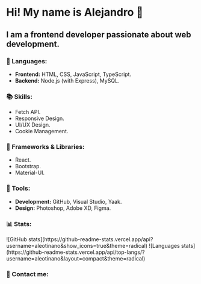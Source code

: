 <p>
  <h1>
      Hi! My name is Alejandro 👋
     <h2>
      I am a frontend developer passionate about web development.
  </h2>
  </h1> 
 
</p>


### 🦄 Languages:  
- **Frontend:** HTML, CSS, JavaScript, TypeScript.  
- **Backend:** Node.js (with Express), MySQL.  

### 📚 Skills:  
- Fetch API.  
- Responsive Design.  
- UI/UX Design.  
- Cookie Management.  

### 🚀 Frameworks & Libraries:  
- React.  
- Bootstrap.  
- Material-UI.  

### 💼 Tools:  
- **Development:** GitHub, Visual Studio, Yaak.  
- **Design:** Photoshop, Adobe XD, Figma.

### 📊 Stats:  

<div display="flex">
  ![GitHub stats](https://github-readme-stats.vercel.app/api?username=aleotinano&show_icons=true&theme=radical)
  ![Languages stats](https://github-readme-stats.vercel.app/api/top-langs/?username=aleotinano&layout=compact&theme=radical)
</div>



### 💌 Contact me:
